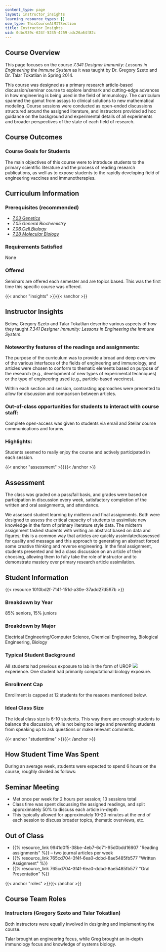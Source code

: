 ```yaml
---
content_type: page
layout: instructor_insights
learning_resource_types: []
ocw_type: ThisCourseAtMITSection
title: Instructor Insights
uid: 0dbc939c-624f-5235-4259-adc26a64f82c
---
```


Course Overview
---------------

This page focuses on the course _7.341 Designer Immunity: Lessons in Engineering the Immune System_ as it was taught by Dr. Gregory Szeto and Dr. Talar Tokatlian in Spring 2014.

This course was designed as a primary research article-based discussion/seminar course to explore landmark and cutting-edge advances in how engineering is being used in the field of immunology. The curriculum spanned the gamut from assays to clinical solutions to new mathematical modeling. Course sessions were conducted as open-ended discussions structured around the assigned literature, and instructors provided ad hoc guidance on the background and experimental details of all experiments and broader perspectives of the state of each field of research.

Course Outcomes
---------------

### Course Goals for Students

The main objectives of this course were to introduce students to the primary scientific literature and the process of reading research publications, as well as to expose students to the rapidly developing field of engineering vaccines and immunotherapies.

Curriculum Information
----------------------

### Prerequisites (recommended)

*   [_7.03 Genetics_](/courses/7-03-genetics-fall-2004)
*   _7.05 General Biochemistry_
*   [_7.06 Cell Biology_](/courses/7-06-cell-biology-spring-2007)
*   [_7.28 Molecular Biology_](/courses/7-28-molecular-biology-spring-2005)

### Requirements Satisfied

None

### Offered

Seminars are offered each semester and are topics based. This was the first time this specific course was offered. 

{{< anchor "insights" >}}{{< /anchor >}}

Instructor Insights
-------------------

Below, Gregory Szeto and Talar Tokatlian describe various aspects of how they taught _7.341 Designer Immunity: Lessons in Engineering the Immune System_.

### Noteworthy features of the readings and assignments:

The purpose of the curriculum was to provide a broad and deep overview of the various interfaces of the fields of engineering and immunology, and articles were chosen to conform to thematic elements based on purpose of the research (e.g., development of new types of experimental techniques) or the type of engineering used (e.g., particle-based vaccines).

Within each section and session, contrasting approaches were presented to allow for discussion and comparison between articles.

### Out-of-class opportunities for students to interact with course staff:

Complete open-access was given to students via email and Stellar course communications and forums.

### Highlights:

Students seemed to really enjoy the course and actively participated in each session.

{{< anchor "assessment" >}}{{< /anchor >}}

Assessment
----------

The class was graded on a pass/fail basis, and grades were based on participation in discussion every week, satisfactory completion of the written and oral assignments, and attendance.

We assessed student learning by midterm and final assignments. Both were designed to assess the critical capacity of students to assimilate new knowledge in the form of primary literature style data. The midterm assignment tasked students with writing an abstract based on data and figures; this is a common way that articles are quickly assimilated/assessed for quality and message and this approach to generating an abstract forced some creative thinking and reverse engineering. In the final assignment, students presented and led a class discussion on an article of their choosing, allowing them to fully take the role of instructor and to demonstrate mastery over primary research article assimilation.

Student Information
-------------------

{{< resource 1010bd2f-714f-151d-a30e-37add27d597b >}}

### Breakdown by Year

85% seniors, 15% juniors

### Breakdown by Major

Electrical Engineering/Computer Science, Chemical Engineering, Biological Engineering, Biology

### Typical Student Background

All students had previous exposure to lab in the form of UROP ![](/images/educator/icon-question-urop.png) experience. One student had primarily computational biology exposure.

### Enrollment Cap

Enrollment is capped at 12 students for the reasons mentioned below.

### Ideal Class Size

The ideal class size is 6-10 students. This way there are enough students to balance the discussion, while not being too large and preventing students from speaking up to ask questions or make relevant comments.

{{< anchor "studenttime" >}}{{< /anchor >}}

How Student Time Was Spent
--------------------------

During an average week, students were expected to spend 6 hours on the course, roughly divided as follows:

Seminar Meeting
---------------

*   Met once per week for 2 hours per session; 13 sessions total
*   Class time was spent discussing the assigned readings, and split approximately 50% to discuss each article in-depth
*   This typically allowed for approximately 10-20 minutes at the end of each session to discuss broader topics, thematic overviews, etc.

Out of Class
------------

*   {{% resource_link 9941d0f5-38be-4eb7-6c71-95d0bdd16607 "Reading assignments" %}} – two journal articles per week
*   {{% resource_link 765cd704-3f4f-6ea0-dcbd-8ae5485fb577 "Written Assignment" %}}
*   {{% resource_link 765cd704-3f4f-6ea0-dcbd-8ae5485fb577 "Oral Presentation" %}}

{{< anchor "roles" >}}{{< /anchor >}}

Course Team Roles
-----------------

### Instructors (Gregory Szeto and Talar Tokatlian)

Both instructors were equally involved in designing and implementing the course.

Talar brought an engineering focus, while Greg brought an in-depth immunology focus and knowledge of systems biology.